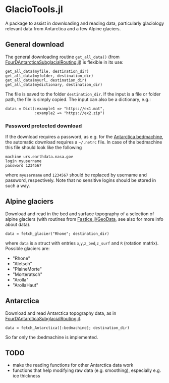# GlacioTools.jl

A package to assist in downloading and reading data, particularly glaciology relevant data from Antarctica and a few Alpine glaciers.

## General download
The general downloading routine `get_all_data()` (from [FourDAntarcticaSubglacialRouting.jl](https://github.com/mauro3/FourDAntarcticaSubglacialRouting.jl)) is flexible in its use:
```
get_all_data(myfile, destination_dir)
get_all_data(myfolder, destination_dir)
get_all_data(myurl, destination_dir)
get_all_data(mydictionary, destination_dir)
```
The file is saved to the folder `destination_dir`. If the input is a file or folder path, the file is simply copied. The input can also be a dictionary, e.g.:
```
datas = Dict(:example1 => "https://ex1.mat",
             :example2 => "https://ex2.zip")
```

### Password protected download
If the download requires a password, as e.g. for the [Antarctica bedmachine](https://urs.earthdata.nasa.gov/oauth/authorize?client_id=_JLuwMHxb2xX6NwYTb4dRA&response_type=code&redirect_uri=https%3A%2F%2Fn5eil01u.ecs.nsidc.org%2FOPS%2Fredirect&state=aHR0cDovL241ZWlsMDF1LmVjcy5uc2lkYy5vcmcvTUVBU1VSRVMvTlNJREMtMDc1Ni4wMDIvMTk3MC4wMS4wMS9CZWRNYWNoaW5lQW50YXJjdGljYV8yMDIwLTA3LTE1X3YwMi5uYw), the automatic download requires a `~/.netrc` file. In case of the bedmachine this file should look like the following
```
machine urs.earthdata.nasa.gov
login myusername
password 1234567
```
where `myusername` and `1234567` should be replaced by username and password, respectively. Note that no sensitive logins should be stored in such a way.

## Alpine glaciers
Download and read in the bed and surface topography of a selection of alpine glaciers (with routines from [FastIce.jl/GeoData](https://github.com/PTsolvers/FastIce.jl/tree/main/GeoData), see also for more info about data).
```
data = fetch_glacier("Rhone"; destination_dir)
```
where `data` is a struct with entries `x`,`y`,`z_bed`,`z_surf` and `R` (rotation matrix). Possible glaciers are:

- "Rhone"
- "Aletsch"
- "PlaineMorte"
- "Morteratsch"
- "Arolla"
- "ArollaHaut"

## Antarctica
Download and read Antarctica topography data, as in [FourDAntarcticaSubglacialRouting.jl](https://github.com/mauro3/FourDAntarcticaSubglacialRouting.jl).
```
data = fetch_Antarctica([:bedmachine]; destination_dir)
```
So far only the :bedmachine is implemented.

## TODO
- make the reading functions for other Antarctica data work
- functions that help modifying raw data (e.g. smoothing), especially e.g. ice thickness
